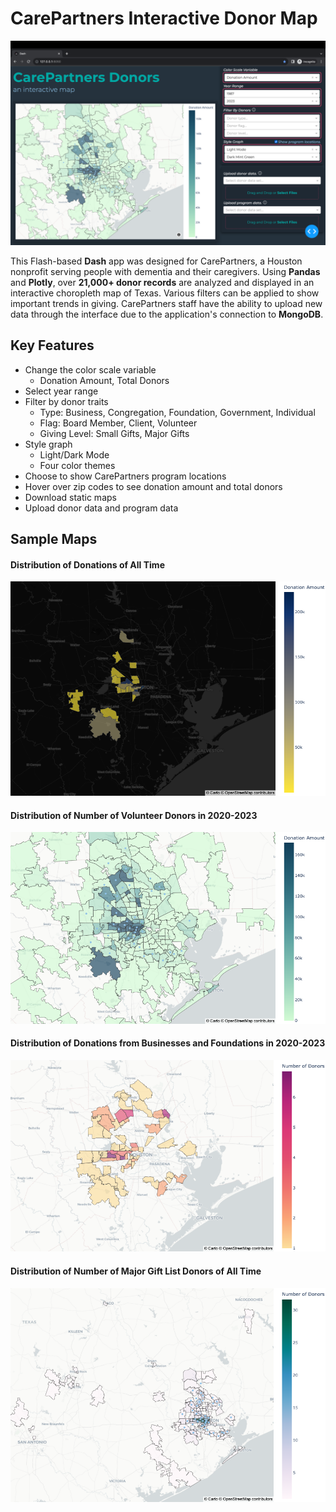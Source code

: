 # CarePartners Interactive Donor Map

<img src="readme_images/carepartners_map_preview.png">

This Flash-based **Dash** app was designed for CarePartners, a Houston nonprofit serving people with dementia and their caregivers. Using **Pandas** and **Plotly**, over **21,000+ donor records** are analyzed and displayed in an interactive choropleth map of Texas. Various filters can be applied to show important trends in giving. CarePartners staff have the ability to upload new data through the interface due to the application's connection to **MongoDB**.

## Key Features

* Change the color scale variable
    - Donation Amount, Total Donors
* Select year range
* Filter by donor traits
    - Type: Business, Congregation, Foundation, Government, Individual
    - Flag: Board Member, Client, Volunteer
    - Giving Level: Small Gifts, Major Gifts
* Style graph
    - Light/Dark Mode
    - Four color themes
* Choose to show CarePartners program locations
* Hover over zip codes to see donation amount and total donors
* Download static maps
* Upload donor data and program data

## Sample Maps

#### Distribution of Donations of All Time
<img src="readme_images/donationAmount_2020-2023_business-foundation.png">

#### Distribution of Number of Volunteer Donors in 2020-2023
<img src="readme_images/donationAmount_all.png">

#### Distribution of Donations from Businesses and Foundations in 2020-2023
<img src="readme_images/donorNumber_2020-2023_volunteers.png">

#### Distribution of Number of Major Gift List Donors of All Time
<img src="readme_images/donorNumber_all_majorGiftList.png">